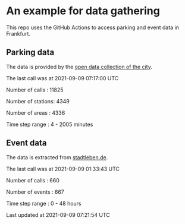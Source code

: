 # An example for data gathering

This repo uses the GitHub Actions to access parking and event data in Frankfurt.

## Parking data
The data is provided by the [open data collection of the city](https://www.offenedaten.frankfurt.de/).

The last call was at 2021-09-09 07:17:00 UTC

Number of calls   : 11825

Number of stations:  4349

Number of areas   :  4336

Time step range   :     4 -  2005 minutes


## Event data
The data is extracted from [stadtleben.de](https://stadtleben.de/frankfurt/).

The last call was at 2021-09-09 01:33:43 UTC

Number of calls   : 660

Number of events  : 667

Time step range   :   0 -  48 hours


Last updated at 2021-09-09 07:21:54 UTC

